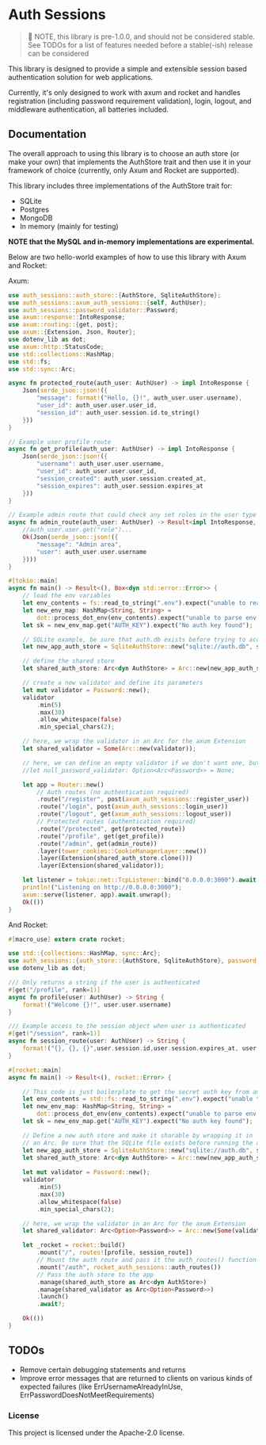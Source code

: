 # Auth Sessions

> 🚧 NOTE, this library is pre-1.0.0, and should not be considered stable. See TODOs for a list of features needed before a stable(-ish) release can be considered

This library is designed to provide a simple and extensible session based authentication solution for web applications.

Currently, it's only designed to work with axum and rocket and handles registration (including password requirement validation), login, logout, and middleware authentication, all batteries included.

## Documentation

The overall approach to using this library is to choose an auth store (or make your own) that implements the AuthStore trait and then use it in your framework of choice (currently, only Axum and Rocket are supported).

This library includes three implementations of the AuthStore trait for:
- SQLite
- Postgres
- MongoDB
- In memory (mainly for testing)

**NOTE that the MySQL and in-memory implementations are experimental.**

Below are two hello-world examples of how to use this library with Axum and Rocket:

Axum:
```rust
use auth_sessions::auth_store::{AuthStore, SqliteAuthStore};
use auth_sessions::axum_auth_sessions::{self, AuthUser};
use auth_sessions::password_validator::Password;
use axum::response::IntoResponse;
use axum::routing::{get, post};
use axum::{Extension, Json, Router};
use dotenv_lib as dot;
use axum::http::StatusCode;
use std::collections::HashMap;
use std::fs;
use std::sync::Arc;

async fn protected_route(auth_user: AuthUser) -> impl IntoResponse {
    Json(serde_json::json!({
        "message": format!("Hello, {}!", auth_user.user.username),
        "user_id": auth_user.user.user_id,
        "session_id": auth_user.session.id.to_string()
    }))
}

// Example user profile route
async fn get_profile(auth_user: AuthUser) -> impl IntoResponse {
    Json(serde_json::json!({
        "username": auth_user.user.username,
        "user_id": auth_user.user.user_id,
        "session_created": auth_user.session.created_at,
        "session_expires": auth_user.session.expires_at
    }))
}

// Example admin route that could check any set roles in the user type
async fn admin_route(auth_user: AuthUser) -> Result<impl IntoResponse, (StatusCode, String)> {
    //auth_user.user.get("role")...
    Ok(Json(serde_json::json!({
        "message": "Admin area",
        "user": auth_user.user.username
    })))
}

#[tokio::main]
async fn main() -> Result<(), Box<dyn std::error::Error>> {
    // load the env variables
    let env_contents = fs::read_to_string(".env").expect("unable to read file");
    let new_env_map: HashMap<String, String> =
        dot::process_dot_env(env_contents).expect("unable to parse env file");
    let sk = new_env_map.get("AUTH_KEY").expect("No auth key found");

    // SQLite example, be sure that auth.db exists before trying to access it
    let new_app_auth_store = SqliteAuthStore::new("sqlite://auth.db", sk.clone(), chrono::TimeDelta::days(7)).await?;

    // define the shared store
    let shared_auth_store: Arc<dyn AuthStore> = Arc::new(new_app_auth_store);

    // create a new validator and define its parameters
    let mut validator = Password::new();
    validator
        .min(5)
        .max(30)
        .allow_whitespace(false)
        .min_special_chars(2);

    // here, we wrap the validator in an Arc for the axum Extension
    let shared_validator = Some(Arc::new(validator));

    // here, we can define an empty validator if we don't want one, but it is recommmended
    //let null_password_validator: Option<Arc<Password>> = None;

    let app = Router::new()
        // Auth routes (no authentication required)
        .route("/register", post(axum_auth_sessions::register_user))
        .route("/login", post(axum_auth_sessions::login_user))
        .route("/logout", get(axum_auth_sessions::logout_user))
        // Protected routes (authentication required)
        .route("/protected", get(protected_route))
        .route("/profile", get(get_profile))
        .route("/admin", get(admin_route))
        .layer(tower_cookies::CookieManagerLayer::new())
        .layer(Extension(shared_auth_store.clone()))
        .layer(Extension(shared_validator));

    let listener = tokio::net::TcpListener::bind("0.0.0.0:3000").await.unwrap();
    println!("Listening on http://0.0.0.0:3000");
    axum::serve(listener, app).await.unwrap();
    Ok(())
}
```

And Rocket:
```rust
#[macro_use] extern crate rocket;

use std::{collections::HashMap, sync::Arc};
use auth_sessions::{auth_store::{AuthStore, SqliteAuthStore}, password_validator::Password, rocket_auth_sessions::{self, AuthUser}};
use dotenv_lib as dot;

/// Only returns a string if the user is authenticated
#[get("/profile", rank=1)]
async fn profile(user: AuthUser) -> String {
    format!("Welcome {}!", user.user.username)
}

/// Example access to the session object when user is authenticated
#[get("/session", rank=1)]
async fn session_route(user: AuthUser) -> String {
    format!("{}, {}, {}",user.session.id,user.session.expires_at, user.session.user_id)
}

#[rocket::main]
async fn main() -> Result<(), rocket::Error> {

    // This code is just boilerplate to get the secret auth key from an .env file
    let env_contents = std::fs::read_to_string(".env").expect("unable to read file");
    let new_env_map: HashMap<String, String> =
        dot::process_dot_env(env_contents).expect("unable to parse env file");
    let sk = new_env_map.get("AUTH_KEY").expect("No auth key found");

    // Define a new auth store and make it sharable by wrapping it in
    // an Arc. Be sure that the SQLite file exists before running the app
    let new_app_auth_store = SqliteAuthStore::new("sqlite://auth.db", sk.clone(),chrono::TimeDelta::days(1)).await.expect("Unable to create auth store");
    let shared_auth_store: Arc<dyn AuthStore> = Arc::new(new_app_auth_store);
    
    let mut validator = Password::new();
    validator
        .min(5)
        .max(30)
        .allow_whitespace(false)
        .min_special_chars(2);

    // here, we wrap the validator in an Arc for the axum Extension
    let shared_validator: Arc<Option<Password>> = Arc::new(Some(validator));

    let _rocket = rocket::build()
        .mount("/", routes![profile, session_route])
        // Mount the auth route and pass it the auth_routes() function
        .mount("/auth", rocket_auth_sessions::auth_routes())
        // Pass the auth store to the app
        .manage(shared_auth_store as Arc<dyn AuthStore>)
        .manage(shared_validator as Arc<Option<Password>>)
        .launch()
        .await?;

    Ok(())
}
```

## TODOs

- Remove certain debugging statements and returns
- Improve error messages that are returned to clients on various kinds of expected failures (like ErrUsernameAlreadyInUse, ErrPasswordDoesNotMeetRequirements)

### License

This project is licensed under the Apache-2.0 license.
